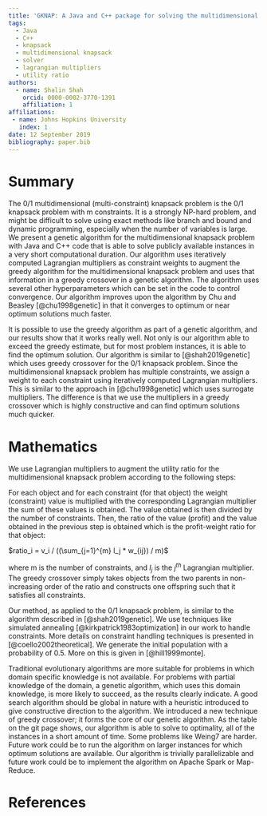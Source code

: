 ```yaml
---
title: 'GKNAP: A Java and C++ package for solving the multidimensional knapsack problem'
tags:
  - Java
  - C++
  - knapsack
  - multidimensional knapsack
  - solver
  - lagrangian multipliers
  - utility ratio
authors:
  - name: Shalin Shah
    orcid: 0000-0002-3770-1391
    affiliation: 1
affiliations:
 - name: Johns Hopkins University
   index: 1
date: 12 September 2019
bibliography: paper.bib
---
```


# Summary
The 0/1 multidimensional (multi-constraint) knapsack problem is the 0/1 knapsack problem with m constraints. It is a strongly NP-hard problem, and might be difficult to solve using exact methods like branch and bound and dynamic programming, especially when the number of variables is large. We present a genetic algorithm for the multidimensional knapsack problem with Java and C++ code that is able to solve publicly available instances in a very short computational duration. Our algorithm uses iteratively computed Lagrangian multipliers as constraint weights to augment the greedy algorithm for the multidimensional knapsack problem and uses that information in a greedy crossover in a genetic algorithm. The algorithm uses several other hyperparameters which can be set in the code to control convergence. Our algorithm improves upon the algorithm by Chu and Beasley [@chu1998genetic] in that it converges to optimum or near optimum solutions much faster.

It is possible to use the greedy algorithm as part of a genetic algorithm, and our results show that it works really well. Not only is our algorithm able to exceed the greedy estimate, but for most problem instances, it is able to find the optimum solution. Our algorithm is similar to [@shah2019genetic] which uses greedy crossover for the 0/1 knapsack problem. Since the multidimensional knapsack problem has multiple constraints, we assign a weight to each constraint using iteratively computed Lagrangian multipliers. This is similar to the approach in [@chu1998genetic] which uses surrogate multipliers. The difference is that we use the multipliers in a greedy crossover which is highly constructive and can find optimum solutions much quicker.

# Mathematics
We use Lagrangian multipliers to augment the utility ratio for the multidimensional knapsack problem according to the following steps:

For each object and for each constraint (for that object) the weight (constraint) value is multiplied with the corresponding Lagrangian multiplier the sum of these values is obtained. The value obtained is then divided by the number of constraints. Then, the ratio of the value (profit) and the value obtained in the previous step is obtained which is the profit-weight ratio for that object:

$ratio_i = v_i / ((\sum_{j=1}^{m} l_j * w_{ij}) / m)$

where m is the number of constraints, and $l_j$ is the $j^{th}$ Lagrangian multiplier. The greedy crossover simply takes objects from the two parents in non-increasing order of the ratio and constructs one offspring such that it satisfies all constraints.

Our method, as applied to the 0/1 knapsack problem, is similar to the algorithm described in [@shah2019genetic]. We use techniques like simulated annealing [@kirkpatrick1983optimization] in our work to handle constraints. More details on constraint handling techniques is presented in [@coello2002theoretical]. We generate the initial population with a probability of 0.5. More on this is given in [@hill1999monte].

Traditional evolutionary algorithms are more suitable for problems in which domain specific knowledge is not available. For problems with partial knowledge of the domain, a genetic algorithm, which uses this domain knowledge, is more likely to succeed, as the results clearly indicate. A good search algorithm should be global in nature with a heuristic introduced to give constructive direction to the algorithm. We introduced a new technique of greedy crossover; it forms the core of our genetic algorithm. As the table on the git page shows, our algorithm is able to solve to optimality, all of the instances in a short amount of time. Some problems like Weing7 are harder. Future work could be to run the algorithm on larger instances for which optimum solutions are available. Our algorithm is trivially parallelizable and future work could be to implement the algorithm on Apache Spark or Map-Reduce.

# References
